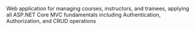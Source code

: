 Web application for managing courses, instructors, and trainees, applying all ASP.NET Core MVC fundamentals including Authentication, Authorization, and CRUD operations

